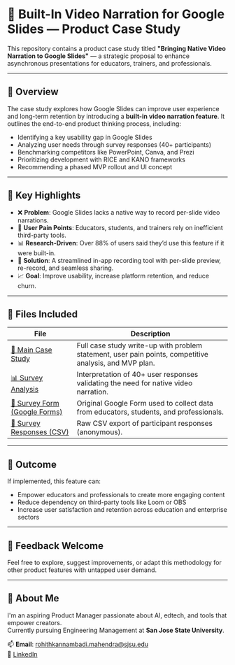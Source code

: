 # 📌 Built-In Video Narration for Google Slides — Product Case Study

This repository contains a product case study titled **"Bringing Native Video Narration to Google Slides"** — a strategic proposal to enhance asynchronous presentations for educators, trainers, and professionals.

---

## 📄 Overview

The case study explores how Google Slides can improve user experience and long-term retention by introducing a **built-in video narration feature**. It outlines the end-to-end product thinking process, including:

- Identifying a key usability gap in Google Slides
- Analyzing user needs through survey responses (40+ participants)
- Benchmarking competitors like PowerPoint, Canva, and Prezi
- Prioritizing development with RICE and KANO frameworks
- Recommending a phased MVP rollout and UI concept

---

## 📌 Key Highlights

- ❌ **Problem**: Google Slides lacks a native way to record per-slide video narrations.
- 🧠 **User Pain Points**: Educators, students, and trainers rely on inefficient third-party tools.
- 📊 **Research-Driven**: Over 88% of users said they’d use this feature if it were built-in.
- 🚀 **Solution**: A streamlined in-app recording tool with per-slide preview, re-record, and seamless sharing.
- 📈 **Goal**: Improve usability, increase platform retention, and reduce churn.

---

## 📁 Files Included

| File | Description |
|------|-------------|
| [📄 Main Case Study](https://github.com/Rohith070820/built-in-video-narration-google-slides/blob/main/A%20Case%20Study%20for%20Video%20Narration%20in%20Google%20Slides%20.pdf) | Full case study write-up with problem statement, user pain points, competitive analysis, and MVP plan. |
| [📊 Survey Analysis]([./survey-analysis-google-slides-video-narration.pdf](https://github.com/Rohith070820/built-in-video-narration-google-slides/blob/main/Case%20Study%20Interpretation-%20Built-In%20Video%20Narration%20Feature%20for%20Google%20Slides.pdf)) | Interpretation of 40+ user responses validating the need for native video narration. |
| [📝 Survey Form (Google Forms)]([./survey-form-google-slides-narration.pdf](https://github.com/Rohith070820/built-in-video-narration-google-slides/blob/main/Exploring%20a%20New%20Feature_%20Built-In%20Video%20Narration%20in%20Google%20Slides%20-%20Google%20Forms.pdf)) | Original Google Form used to collect data from educators, students, and professionals. |
| [📂 Survey Responses (CSV)]([./survey-responses-google-slides-narration.csv](https://github.com/Rohith070820/built-in-video-narration-google-slides/blob/main/Exploring%20a%20New%20Feature%3A%20Built-In%20Video%20Narration%20in%20Google%20Slides.csv)) | Raw CSV export of participant responses (anonymous). |

---

## 🚀 Outcome

If implemented, this feature can:
- Empower educators and professionals to create more engaging content
- Reduce dependency on third-party tools like Loom or OBS
- Increase user satisfaction and retention across education and enterprise sectors

---

## 💬 Feedback Welcome

Feel free to explore, suggest improvements, or adapt this methodology for other product features with untapped user demand.

---

## 💼 About Me

I'm an aspiring Product Manager passionate about AI, edtech, and tools that empower creators.  
Currently pursuing Engineering Management at **San Jose State University**.

📫 **Email**: rohithkannambadi.mahendra@sjsu.edu  
🔗 [LinkedIn](https://www.linkedin.com/in/rohith-k-m/)

